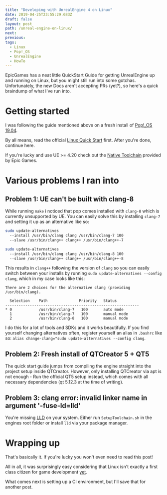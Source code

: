 ```yaml
---
title: "Developing with UnrealEngine 4 on Linux"
date: 2019-04-25T23:55:29.683Z
draft: false
layout: post
path: /unreal-engine-on-linux/
next:
previous:
tags:
  - Linux
  - Pop!_OS
  - UnrealEngine
  - HowTo
---
```


EpicGames has a neat little QuickStart Guide for getting UnrealEngine up and running on Linux, but you might still run into some gotchas.
Unfortunately, the new Docs aren't accepting PRs (yet?), so here's a quick braindump of what I've run into.

<div class="fold"></div>

# Getting started

I was following the guide mentioned above on a fresh install of [Pop!\_OS 19.04](https://system76.com/pop).

By all means, read the official [Linux Quick Start](https://docs.unrealengine.com/en-us/Platforms/Linux/BeginnerLinuxDeveloper/SettingUpAnUnrealWorkflow) first. After you're done, continue here.

If you're lucky and use UE >= 4.20 check out the [Native Toolchain](https://docs.unrealengine.com/en-us/Platforms/Linux/NativeToolchain) provided by Epic Games.

# Various problems I ran into

## Problem 1: UE can't be built with clang-8

While running `make` i noticed that pop comes installed with `clang-8` which is currently unsupported by UE.
You can easily solve this by installing `clang-7` and setting it up as an alternative like so:

```bash
sudo update-alternatives
  --install /usr/bin/clang clang /usr/bin/clang-7 100
  --slave /usr/bin/clang++ clang++ /usr/bin/clang++-7

sudo update-alternatives
  --install /usr/bin/clang clang /usr/bin/clang-8 100
  --slave /usr/bin/clang++ clang++ /usr/bin/clang++-8
```

This results in `clang++` following the version of `clang` so you can easily switch between your installs by running
`sudo update-alternatives --config clang`, which in my case looks like this:

```text
There are 2 choices for the alternative clang (providing /usr/bin/clang).

  Selection    Path              Priority   Status
------------------------------------------------------------
* 0            /usr/bin/clang-7   100       auto mode
  1            /usr/bin/clang-7   100       manual mode
  2            /usr/bin/clang-8   100       manual mode
```

I do this for a lot of tools and SDKs and it works beautifully.
If you find yourself changing alternatives often, register yourself an alias in `.bashrc` like so: `alias change-clang="sudo update-alternatives --config clang`.

## Problem 2: Fresh install of QTCreator 5 + QT5

The quick start guide jumps from compiling the engine straight into the project setup inside QTCreator. However, only installing QTCreator via apt is not enough - Run the official QT5 setup instead, which comes with all necessary dependencies (qt 5.12.3 at the time of writing).

## Problem 3: clang error: invalid linker name in argument '-fuse-ld=lld'

You're missing [LLD](https://lld.llvm.org/) on your system.
Either run `SetupToolchain.sh` in the engines root folder or install `lld` via your package manager.

# Wrapping up

That's basically it.
If you're lucky you won't even need to read this post!

All in all, it was surprisingly easy considering that Linux isn't exactly a first class citizen for game development [yet](https://youtu.be/Nuqlf0KCSdY).

What comes next is setting up a CI environment, but I'll save that for another post.
